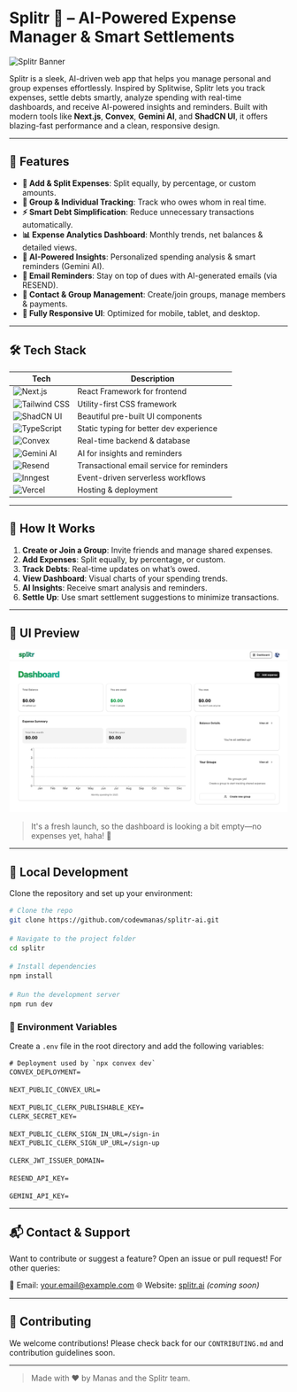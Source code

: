 # Splitr 💸 – AI-Powered Expense Manager & Smart Settlements

![Splitr Banner](https://your-banner-url.com/banner.png) <!-- Optional: Replace with actual banner -->

Splitr is a sleek, AI-driven web app that helps you manage personal and group expenses effortlessly. Inspired by Splitwise, Splitr lets you track expenses, settle debts smartly, analyze spending with real-time dashboards, and receive AI-powered insights and reminders. Built with modern tools like **Next.js**, **Convex**, **Gemini AI**, and **ShadCN UI**, it offers blazing-fast performance and a clean, responsive design.

---

## 🌟 Features

* **🧾 Add & Split Expenses**: Split equally, by percentage, or custom amounts.
* **🤝 Group & Individual Tracking**: Track who owes whom in real time.
* **⚡ Smart Debt Simplification**: Reduce unnecessary transactions automatically.
* **📊 Expense Analytics Dashboard**: Monthly trends, net balances & detailed views.
* **🧠 AI-Powered Insights**: Personalized spending analysis & smart reminders (Gemini AI).
* **🔔 Email Reminders**: Stay on top of dues with AI-generated emails (via RESEND).
* **👥 Contact & Group Management**: Create/join groups, manage members & payments.
* **📲 Fully Responsive UI**: Optimized for mobile, tablet, and desktop.

---

## 🛠️ Tech Stack

| Tech                                                                                                 | Description                               |
| ---------------------------------------------------------------------------------------------------- | ----------------------------------------- |
| ![Next.js](https://img.shields.io/badge/Next.js-000?logo=nextdotjs\&logoColor=white)                 | React Framework for frontend              |
| ![Tailwind CSS](https://img.shields.io/badge/Tailwind_CSS-38B2AC?logo=tailwind-css\&logoColor=white) | Utility-first CSS framework               |
| ![ShadCN UI](https://img.shields.io/badge/ShadCN_UI-000000?logo=vercel\&logoColor=white)             | Beautiful pre-built UI components         |
| ![TypeScript](https://img.shields.io/badge/TypeScript-3178C6?logo=typescript\&logoColor=white)       | Static typing for better dev experience   |
| ![Convex](https://img.shields.io/badge/Convex_DB-000000?logo=vercel\&logoColor=white)                | Real-time backend & database              |
| ![Gemini AI](https://img.shields.io/badge/Gemini_AI-4285F4?logo=google\&logoColor=white)             | AI for insights and reminders             |
| ![Resend](https://img.shields.io/badge/Resend_Email-F02E65?logo=resend\&logoColor=white)             | Transactional email service for reminders |
| ![Inngest](https://img.shields.io/badge/Inngest_Server-000000?logo=inngest\&logoColor=white)         | Event-driven serverless workflows         |
| ![Vercel](https://img.shields.io/badge/Vercel-000?logo=vercel\&logoColor=white)                      | Hosting & deployment                      |

---

## 🧭 How It Works

1. **Create or Join a Group**: Invite friends and manage shared expenses.
2. **Add Expenses**: Split equally, by percentage, or custom.
3. **Track Debts**: Real-time updates on what’s owed.
4. **View Dashboard**: Visual charts of your spending trends.
5. **AI Insights**: Receive smart analysis and reminders.
6. **Settle Up**: Use smart settlement suggestions to minimize transactions.

---

## 📸 UI Preview

![Splitr UI Preview](./image.png)

> It's a fresh launch, so the dashboard is looking a bit empty—no expenses yet, haha! 🎉

---

## 🧪 Local Development

Clone the repository and set up your environment:

```bash
# Clone the repo
git clone https://github.com/codewmanas/splitr-ai.git

# Navigate to the project folder
cd splitr

# Install dependencies
npm install

# Run the development server
npm run dev
```

### 🔐 Environment Variables

Create a `.env` file in the root directory and add the following variables:

```env
# Deployment used by `npx convex dev`
CONVEX_DEPLOYMENT=

NEXT_PUBLIC_CONVEX_URL=

NEXT_PUBLIC_CLERK_PUBLISHABLE_KEY=
CLERK_SECRET_KEY=

NEXT_PUBLIC_CLERK_SIGN_IN_URL=/sign-in
NEXT_PUBLIC_CLERK_SIGN_UP_URL=/sign-up

CLERK_JWT_ISSUER_DOMAIN=

RESEND_API_KEY=

GEMINI_API_KEY=
```

---

## 📬 Contact & Support

Want to contribute or suggest a feature? Open an issue or pull request! For other queries:

📧 Email: [your.email@example.com](mailto:your.email@example.com)
🌐 Website: [splitr.ai](https://splitr.ai) *(coming soon)*

---

## 🙌 Contributing

We welcome contributions! Please check back for our `CONTRIBUTING.md` and contribution guidelines soon.


---

> Made with ❤️ by Manas and the Splitr team.
